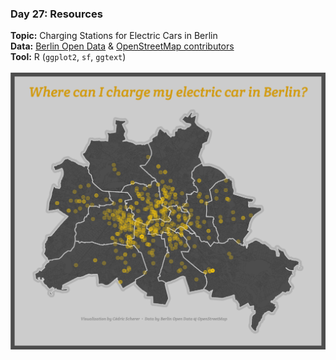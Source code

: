 ### Day 27: Resources
**Topic:** Charging Stations for Electric Cars in Berlin
<br>
**Data:** [Berlin Open Data](https://daten.berlin.de/datensaetze/emobility-ladestationen-berlin) & [OpenStreetMap contributors](https://www.openstreetmap.org/)
<br>
**Tool:** R (`ggplot2`, `sf`, `ggtext`)
<br><br>
![./Day27_Resources/Resources_eMobilityBerlin.png](https://raw.githubusercontent.com/Z3tt/30DayMapChallenge/master/Day27_Resources/Resources_eMobilityBerlin.png)
